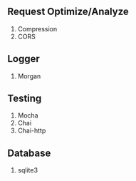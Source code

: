 ## Request Optimize/Analyze
1. Compression
2. CORS

## Logger
1. Morgan

## Testing
1. Mocha
2. Chai
3. Chai-http

## Database
1. sqlite3
